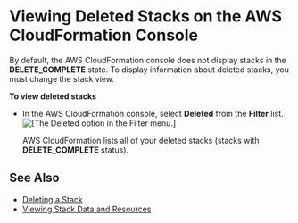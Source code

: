 # Viewing Deleted Stacks on the AWS CloudFormation Console<a name="cfn-console-view-deleted-stacks"></a>

By default, the AWS CloudFormation console does not display stacks in the **DELETE\_COMPLETE** state\. To display information about deleted stacks, you must change the stack view\.

**To view deleted stacks**
+ In the AWS CloudFormation console, select **Deleted** from the **Filter** list\.  
![\[The Deleted option in the Filter menu.\]](http://docs.aws.amazon.com/AWSCloudFormation/latest/UserGuide/images/cfn-console-view-deleted-stack-setting.png)

  AWS CloudFormation lists all of your deleted stacks \(stacks with **DELETE\_COMPLETE** status\)\.

## See Also<a name="w4622ab1c15c13c29b7"></a>
+ [Deleting a Stack](cfn-console-delete-stack.md)
+ [Viewing Stack Data and Resources](cfn-console-view-stack-data-resources.md)